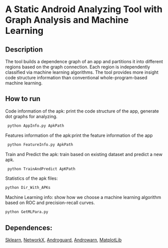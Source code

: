 # A Static Android Analyzing Tool with Graph Analysis and Machine Learning

## Description
The tool builds a dependence graph of an app and partitions it into different regions based on the graph connection.
Each region is independently classified via machine learning algorithms. The tool provides more insight code structure information than conventional whole-program-based machine learning.


## How to run
Code information of the apk: print the code structure of the app, generate dot graphs for analyzing. 
```python
 python AppInfo.py ApkPath
```
Features information of the apk:print the feature information of the app
```python
 python FeatureInfo.py ApkPath
```

Train and Predict the apk: train based on existing dataset and predict a new apk.
```python
 python TrainAndPredict ApKPath
```
Statistics of the apk files:
```python
python Dir_With_APKs
```
Machine Learning info: show how we choose a machine learning algorithm based on ROC and precision-recall curves.
```python 
python GetMLPara.py
```

## Dependences:

[Sklearn](http://scikit-learn.org/stable/), [NetworkX](https://networkx.github.io/),
[Androguard](https://github.com/androguard), [Androwarn](https://github.com/maaaaz/androwarn),
[MatplotLib](http://matplotlib.org/)
